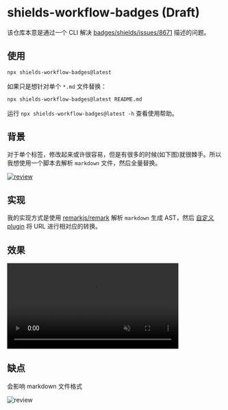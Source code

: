 # shields-workflow-badges (Draft)

该仓库本意是通过一个 CLI 解决 [badges/shields/issues/8671](https://github.com/badges/shields/issues/8671) 描述的问题。

## 使用

```bash
npx shields-workflow-badges@latest
```

如果只是想针对单个 `*.md` 文件替换：

```bash
npx shields-workflow-badges@latest README.md
```

运行 `npx shields-workflow-badges@latest -h` 查看使用帮助。

## 背景

对于单个标签，修改起来或许很容易，但是有很多的时候(如下图)就很棘手。所以我想使用一个脚本去解析 `markdown` 文件，然后全量替换。

[![review](https://user-images.githubusercontent.com/32004925/216827139-59ba414c-930e-4697-bc6d-df166c2bde6c.png)](https://github.com/search?q=https%3A%2F%2Fimg.shields.io%2Fgithub%2Fworkflow%2Fstatus%2F\&type=code)

## 实现

我的实现方式是使用 [remarkjs/remark](https://remark.js.org/) 解析 `markdown` 生成 AST，然后 [自定义 plugin](https://github.com/Wxh16144/shields-workflow-badges/blob/0e3aa46d53295b4a391e06c93148ab87c1ed0653/src/replace.ts#L17-L63) 将 URL 进行相对应的转换。

## 效果

<video src="https://user-images.githubusercontent.com/32004925/216828067-524635e8-d50b-47b0-bc52-1a1394c9cdb1.mp4" data-canonical-src="https://user-images.githubusercontent.com/32004925/216828067-524635e8-d50b-47b0-bc52-1a1394c9cdb1.mp4" controls="controls" muted="muted" class="d-block rounded-bottom-2 border-top width-fit" style="max-height:640px; min-height: 200px"></video>

## 缺点

会影响 markdown 文件格式

![review](https://user-images.githubusercontent.com/32004925/216828320-8ae2bfb7-cdb1-43a9-921e-13983966f4e5.png)
